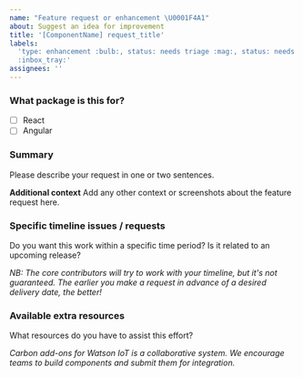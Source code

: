 ```yaml
---
name: "Feature request or enhancement \U0001F4A1"
about: Suggest an idea for improvement
title: '[ComponentName] request_title'
labels:
  'type: enhancement :bulb:, status: needs triage :mag:, status: needs priority
  :inbox_tray:'
assignees: ''
---
```


<!--

Use this template if you want to request a new feature, or a change to an
existing feature.

If you'd like to request an entirely new component, please use the component request template instead.

If you are reporting a bug or problem, please use the bug template instead.

-->

### What package is this for?

- [ ] React
- [ ] Angular

### Summary

Please describe your request in one or two sentences.

**Additional context** Add any other context or screenshots about the feature
request here.

### Specific timeline issues / requests

Do you want this work within a specific time period? Is it related to an
upcoming release?

_NB: The core contributors will try to work with your timeline, but it's not
guaranteed. The earlier you make a request in advance of a desired delivery
date, the better!_

### Available extra resources

What resources do you have to assist this effort?

_Carbon add-ons for Watson IoT is a collaborative system. We encourage teams to
build components and submit them for integration._
